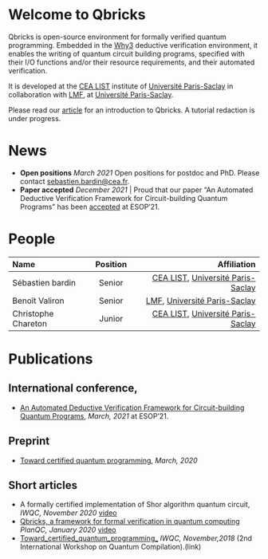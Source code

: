 # Welcome to Qbricks

Qbricks is open-source environment for formally verified quantum programming. Embedded in the [Why3](http://why3.lri.fr/) deductive verification environment, it enables the writing of quantum circuit building programs, specified with their I/O functions and/or their resource requirements, and their automated verification.

It is developed at the [CEA LIST](http://www-list.cea.fr/en/) institute of [Université Paris-Saclay](https://www.universite-paris-saclay.fr/en) in collaboration with [LMF](https://lmf-paris-saclay.fr/newsite/), at  [Université Paris-Saclay](https://www.universite-paris-saclay.fr/en).

Please read our [article](https://github.com/Qbricks/qbricks.github.io/files/6414263/final--ESOP-2021.pdf) for an introduction to Qbricks. A tutorial redaction is under progress.


# News 

- **Open positions**         _March 2021_  Open positions for postdoc and PhD. Please contact sebastien.bardin@cea.fr.
- **Paper accepted**        _December 2021_ | Proud that our paper “An Automated Deductive Verification Framework for Circuit-building Quantum Programs” has been [accepted](https://github.com/Qbricks/qbricks.github.io/files/6414263/final--ESOP-2021.pdf) at ESOP’21.


# People

| Name      |     Position     |        Affiliation |
| :------------ | :-------------: | -------------: |
| Sébastien bardin      |     Senior     |   [CEA LIST](http://www-list.cea.fr/en/), [Université Paris-Saclay](https://www.universite-paris-saclay.fr/en) |
| Benoît Valiron   |   Senior   |  [LMF](https://lmf-paris-saclay.fr/newsite/), [Université Paris-Saclay](https://www.universite-paris-saclay.fr/en) |
| Christophe Chareton        |     Junior      |  [CEA LIST](http://www-list.cea.fr/en/), [Université Paris-Saclay](https://www.universite-paris-saclay.fr/en) |

# Publications

## International conference,

- [An Automated Deductive Verification Framework for Circuit-building Quantum Programs](https://github.com/Qbricks/qbricks.github.io/files/6414263/final--ESOP-2021.pdf), _March, 2021_ at ESOP’21.

## Preprint 

- [Toward certified quantum programming](https://github.com/Qbricks/qbricks.github.io/files/6415756/2003.05841v1.pdf), _March, 2020_

## Short articles

- A formally certified implementation of Shor algorithm quantum circuit, _IWQC, November 2020_ 
[video](https://www.youtube.com/watch?v=HKlCr5ulTh0&ab_channel=CambridgeQuantumComputing)
- [Qbricks, a framework for formal verification in quantum
computing](https://github.com/Qbricks/qbricks.github.io/files/6415909/Qbricks_Planqc.7.pdf)  _PlanQC, January 2020_ [video](https://www.youtube.com/watch?v=_6EhDf5IDuw&ab_channel=ACMSIGPLAN)
- [Toward_certified_quantum_programming_](https://github.com/Qbricks/qbricks.github.io/files/6415879/Toward_certified_quantum_programming_This_work_was_supported_by_the_French_National_Research_Agency__ANR___project_SoftQPro__ANR_17_CE25_0009.3.1.pdf)  _IWQC, November,2018_  (2nd International Workshop on Quantum Compilation).(link)
